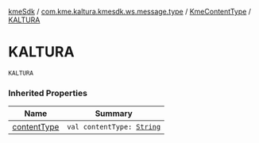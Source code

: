 [kmeSdk](../../index.md) / [com.kme.kaltura.kmesdk.ws.message.type](../index.md) / [KmeContentType](index.md) / [KALTURA](./-k-a-l-t-u-r-a.md)

# KALTURA

`KALTURA`

### Inherited Properties

| Name | Summary |
|---|---|
| [contentType](content-type.md) | `val contentType: `[`String`](https://kotlinlang.org/api/latest/jvm/stdlib/kotlin/-string/index.html) |
